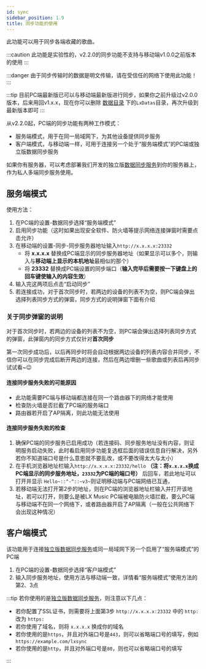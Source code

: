 ```yaml
---
id: sync
sidebar_position: 1.9
title: 同步功能的使用
---
```


此功能可以用于同步各端收藏的歌曲。

:::caution
此功能是实验性的，v2.2.0的同步功能不支持与移动端v1.0.0之前版本的使用
:::

:::danger
由于同步传输时的数据是明文传输，请在受信任的网络下使用此功能！
:::

:::tip
目前PC端最新版已可以与移动端最新版进行同步，如果你之前升级过v2.0.0版本，后来用回v1.x.x，现在你可以删除 [数据目录](../datapath) 下的`LxDatas`目录，再次升级到最新版本即可
:::

从v2.2.0起，PC端的同步功能有两种工作模式：

- 服务端模式，用于在同一局域网下，为其他设备提供同步服务
- 客户端模式，与移动端一样，可用于连接另一个处于“服务端模式”的PC端或独立版数据同步服务

如果你有服务器，可以考虑部署我们开发的独立版[数据同步服务](https://github.com/lyswhut/lx-music-sync-server#readme)到你的服务器上，作为私人多端同步服务使用。

## 服务端模式

使用方法：

1. 在PC端的设置-数据同步选择“服务端模式”
2. 启用同步功能（这时如果出现安全软件、防火墙等提示网络连接弹窗时需要点击允许）
3. 在移动端的设置-同步-同步服务器地址输入`http://x.x.x.x:23332`
   - 将 **x.x.x.x** 替换成PC端显示的同步服务器地址（如果显示可以多个，则输入与**移动端上显示的本机地址**最相似的那个）
   - 将 **23332** 替换成PC端设置的同步端口（**输入完毕后需要按一下键盘上的回车键使输入的内容生效**）
4. 输入完这两项后点击“启动同步”
5. 若连接成功，对于首次同步时，若两边的设备的列表不为空，则PC端会弹出选择列表同步方式的弹窗，同步方式的说明弹窗下面有介绍

### 关于同步弹窗的说明

对于首次同步时，若两边的设备的列表不为空，则PC端会弹出选择列表同步方式的弹窗，此弹窗内的同步方式仅针对**首次同步**

第一次同步成功后，以后再同步时将会自动根据两边设备的列表内容合并同步，不信你可以在同步完成后断开两边的连接，然后在两边增删一些歌曲或列表后再同步试试看~😉

#### 连接同步服务失败的可能原因

- 此功能需要PC端与移动端都连接在同一个路由器下的网络才能使用
- 检查防火墙是否拦截了PC端的服务端口
- 路由器若开启了AP隔离，则此功能无法使用

#### 连接同步服务失败的检查

1. 确保PC端的同步服务已启用成功（若连接码、同步服务地址没有内容，则证明服务启动失败，此时看启用同步功能复选框后面的错误信息自行解决，另外若你不知道端口号是什么意思就不要乱改，或不要改得太大与太小）
2. 在手机浏览器地址栏输入`http://x.x.x.x:23332/hello` **（注：将`x.x.x.x`换成PC端显示的同步服务地址，`23332`为PC端的端口号）** 后回车，若此地址可以打开并显示 `Hello~::^-^::~v3~`则证明移动端与PC端网络已互通，
3. 若移动端无法打开第2步的地址，则在PC端的浏览器地址栏输入并打开该地址，若可以打开，则要么是被LX Music PC端被电脑防火墙拦截，要么PC端与移动端不在同一个网络下，或者路由器开启了AP隔离（一般在公共网络下会出现这种情况）

## 客户端模式

该功能用于连接[独立版数据同步服务](https://github.com/lyswhut/lx-music-sync-server#readme)或同一局域网下另一个启用了“服务端模式”的PC端

1. 在PC端的设置-数据同步选择“客户端模式”
2. 输入同步服务地址，使用方法与移动端一致，详情看“服务端模式”使用方法的第2、3点

:::tip
若你使用的是[独立版数据同步服务](https://github.com/lyswhut/lx-music-sync-server#readme)，则注意以下几点：

- 若你配置了SSL证书，则需要将上面第3步 `http://x.x.x.x:23332` 中的 `http:` 改为 `https:`
- 若你使用了域名，则将 `x.x.x.x` 换成你的域名
- 若你使用的是`https`，并且对外端口号是`443`，则可以省略端口号的填写，例如 `https://example.com/lxsync`
- 若你使用的是`http`，并且对外端口号是`80`，则也可以省略端口号的填写

:::
